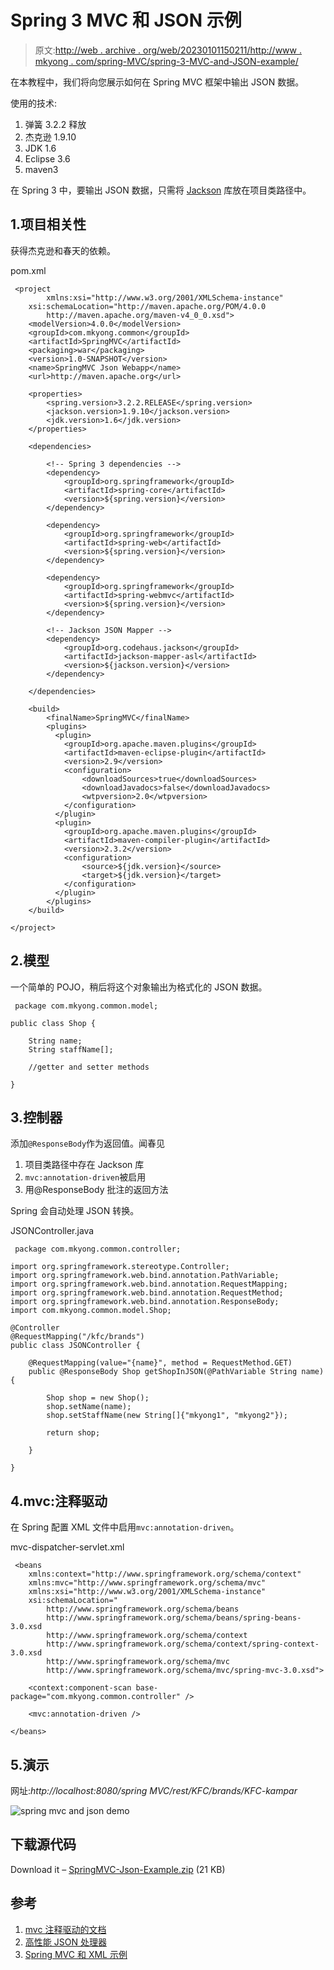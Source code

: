 # Spring 3 MVC 和 JSON 示例

> 原文:[http://web . archive . org/web/20230101150211/http://www . mkyong . com/spring-MVC/spring-3-MVC-and-JSON-example/](http://web.archive.org/web/20230101150211/http://www.mkyong.com/spring-mvc/spring-3-mvc-and-json-example/)

在本教程中，我们将向您展示如何在 Spring MVC 框架中输出 JSON 数据。

使用的技术:

1.  弹簧 3.2.2 释放
2.  杰克逊 1.9.10
3.  JDK 1.6
4.  Eclipse 3.6
5.  maven3

在 Spring 3 中，要输出 JSON 数据，只需将 [Jackson](http://web.archive.org/web/20220809101938/http://jackson.codehaus.org/) 库放在项目类路径中。

## 1.项目相关性

获得杰克逊和春天的依赖。

pom.xml

```
 <project  
        xmlns:xsi="http://www.w3.org/2001/XMLSchema-instance"
	xsi:schemaLocation="http://maven.apache.org/POM/4.0.0 
        http://maven.apache.org/maven-v4_0_0.xsd">
	<modelVersion>4.0.0</modelVersion>
	<groupId>com.mkyong.common</groupId>
	<artifactId>SpringMVC</artifactId>
	<packaging>war</packaging>
	<version>1.0-SNAPSHOT</version>
	<name>SpringMVC Json Webapp</name>
	<url>http://maven.apache.org</url>

	<properties>
		<spring.version>3.2.2.RELEASE</spring.version>
		<jackson.version>1.9.10</jackson.version>
		<jdk.version>1.6</jdk.version>
	</properties>

	<dependencies>

		<!-- Spring 3 dependencies -->
		<dependency>
			<groupId>org.springframework</groupId>
			<artifactId>spring-core</artifactId>
			<version>${spring.version}</version>
		</dependency>

		<dependency>
			<groupId>org.springframework</groupId>
			<artifactId>spring-web</artifactId>
			<version>${spring.version}</version>
		</dependency>

		<dependency>
			<groupId>org.springframework</groupId>
			<artifactId>spring-webmvc</artifactId>
			<version>${spring.version}</version>
		</dependency>

		<!-- Jackson JSON Mapper -->
		<dependency>
			<groupId>org.codehaus.jackson</groupId>
			<artifactId>jackson-mapper-asl</artifactId>
			<version>${jackson.version}</version>
		</dependency>

	</dependencies>

	<build>
		<finalName>SpringMVC</finalName>
		<plugins>
		  <plugin>
			<groupId>org.apache.maven.plugins</groupId>
			<artifactId>maven-eclipse-plugin</artifactId>
			<version>2.9</version>
			<configuration>
				<downloadSources>true</downloadSources>
				<downloadJavadocs>false</downloadJavadocs>
				<wtpversion>2.0</wtpversion>
			</configuration>
		  </plugin>
		  <plugin>
			<groupId>org.apache.maven.plugins</groupId>
			<artifactId>maven-compiler-plugin</artifactId>
			<version>2.3.2</version>
			<configuration>
				<source>${jdk.version}</source>
				<target>${jdk.version}</target>
			</configuration>
		  </plugin>
		</plugins>
	</build>

</project> 
```

## 2.模型

一个简单的 POJO，稍后将这个对象输出为格式化的 JSON 数据。

```
 package com.mkyong.common.model;

public class Shop {

	String name;
	String staffName[];

	//getter and setter methods

} 
```

## 3.控制器

添加`@ResponseBody`作为返回值。闻春见

1.  项目类路径中存在 Jackson 库
2.  `mvc:annotation-driven`被启用
3.  用@ResponseBody 批注的返回方法

Spring 会自动处理 JSON 转换。

JSONController.java

```
 package com.mkyong.common.controller;

import org.springframework.stereotype.Controller;
import org.springframework.web.bind.annotation.PathVariable;
import org.springframework.web.bind.annotation.RequestMapping;
import org.springframework.web.bind.annotation.RequestMethod;
import org.springframework.web.bind.annotation.ResponseBody;
import com.mkyong.common.model.Shop;

@Controller
@RequestMapping("/kfc/brands")
public class JSONController {

	@RequestMapping(value="{name}", method = RequestMethod.GET)
	public @ResponseBody Shop getShopInJSON(@PathVariable String name) {

		Shop shop = new Shop();
		shop.setName(name);
		shop.setStaffName(new String[]{"mkyong1", "mkyong2"});

		return shop;

	}

} 
```

## 4.mvc:注释驱动

在 Spring 配置 XML 文件中启用`mvc:annotation-driven`。

mvc-dispatcher-servlet.xml

```
 <beans 
	xmlns:context="http://www.springframework.org/schema/context"
	xmlns:mvc="http://www.springframework.org/schema/mvc" 
	xmlns:xsi="http://www.w3.org/2001/XMLSchema-instance"
	xsi:schemaLocation="
        http://www.springframework.org/schema/beans     
        http://www.springframework.org/schema/beans/spring-beans-3.0.xsd
        http://www.springframework.org/schema/context 
        http://www.springframework.org/schema/context/spring-context-3.0.xsd
        http://www.springframework.org/schema/mvc
        http://www.springframework.org/schema/mvc/spring-mvc-3.0.xsd">

	<context:component-scan base-package="com.mkyong.common.controller" />

	<mvc:annotation-driven />

</beans> 
```

## 5.演示

网址:*http://localhost:8080/spring MVC/rest/KFC/brands/KFC-kampar*

![spring mvc and json demo](../Images/a05e6fc903cb251752330ae526cdad33.png "spring-mvc-json-demo")

## 下载源代码

Download it – [SpringMVC-Json-Example.zip](http://web.archive.org/web/20220809101938/http://www.mkyong.com/wp-content/uploads/2011/07/SpringMVC-Json-Example.zip) (21 KB)

## 参考

1.  [mvc 注释驱动的文档](http://web.archive.org/web/20220809101938/http://static.springsource.org/spring/docs/3.0.x/spring-framework-reference/html/mvc.html#mvc-annotation-driven)
2.  [高性能 JSON 处理器](http://web.archive.org/web/20220809101938/http://jackson.codehaus.org/)
3.  [Spring MVC 和 XML 示例](http://web.archive.org/web/20220809101938/http://www.mkyong.com/spring-mvc/spring-3-mvc-and-xml-example/)

<input type="hidden" id="mkyong-current-postId" value="9757">